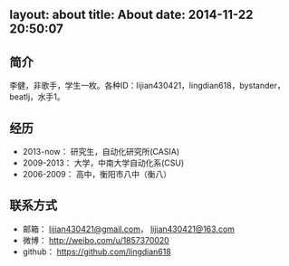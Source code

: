 layout: about
title: About
date: 2014-11-22 20:50:07
---

## 简介
李健，非歌手，学生一枚。各种ID：lijian430421，lingdian618，bystander，beatlj，水手1。


## 经历
- 2013-now：		研究生，自动化研究所(CASIA)
- 2009-2013：	大学，中南大学自动化系(CSU)
- 2006-2009：	高中，衡阳市八中（衡八）

## 联系方式
- 邮箱：		lijian430421@gmail.com， lijian430421@163.com
- 微博：		http://weibo.com/u/1857370020
- github：	https://github.com/lingdian618